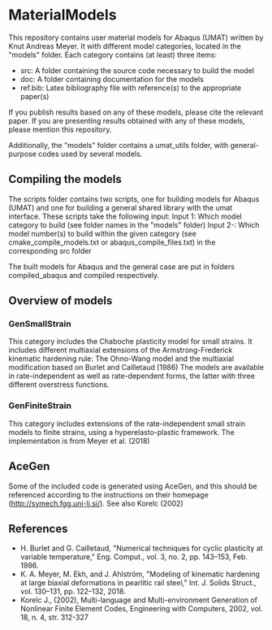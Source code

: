 # MaterialModels
This repository contains user material models for Abaqus (UMAT) written by Knut Andreas Meyer. 
It with different model categories, located in the "models" folder. Each category contains (at least) three items:
- src: A folder containing the source code necessary to build the model
- doc: A folder containing documentation for the models
- ref.bib: Latex bibliography file with reference(s) to the appropriate paper(s)

If you publish results based on any of these models, please cite the relevant paper. If you are presenting results obtained with any of these models, please mention this repository. 

Additionally, the "models" folder contains a umat_utils folder, with general-purpose codes used by several models. 

## Compiling the models
The scripts folder contains two scripts, one for building models for Abaqus (UMAT) and one for building a general shared library with the umat interface. These scripts take the following input:
Input 1: Which model category to build (see folder names in the "models" folder)
Input 2-: Which model number(s) to build within the given category (see cmake_compile_models.txt or abaqus_compile_files.txt) in the corresponding src folder

The built models for Abaqus and the general case are put in folders compiled_abaqus and compiled respectively. 

## Overview of models
### GenSmallStrain
This category includes the Chaboche plasticity model for small strains. It includes different multiaxial extensions of the Armstrong-Frederick kinematic hardening rule: The Ohno-Wang model and the multiaxial modification based on Burlet and Cailletaud (1986)
The models are available in rate-independent as well as rate-dependent forms, the latter with three different overstress functions. 

### GenFiniteStrain
This category includes extensions of the rate-independent small strain models to finite strains, using a hyperelasto-plastic framework. The implementation is from Meyer et al. (2018)

## AceGen
Some of the included code is generated using AceGen, and this should be referenced according to the instructions on their homepage (http://symech.fgg.uni-lj.si/). See also Korelc (2002)

## References
* H. Burlet and G. Cailletaud, "Numerical techniques for cyclic plasticity at variable temperature," Eng. Comput., vol. 3, no. 2, pp. 143–153, Feb. 1986.
* K. A. Meyer, M. Ekh, and J. Ahlström, "Modeling of kinematic hardening at large biaxial deformations in pearlitic rail steel," Int. J. Solids Struct., vol. 130–131, pp. 122–132, 2018.
* Korelc J., (2002), Multi-language and Multi-environment Generation of Nonlinear Finite Element Codes,  Engineering with Computers, 2002, vol. 18, n. 4, str. 312-327